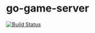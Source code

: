 # go-game-server

[![Build Status](https://travis-ci.org/jmaeso/go-game-server.svg?branch=feature%2Fadd_travis_test_launcher)](https://travis-ci.org/jmaeso/go-game-server)
